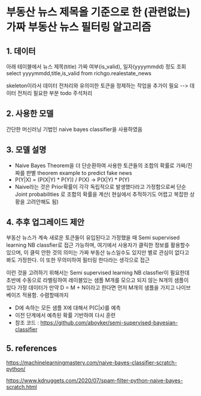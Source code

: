 # 부동산 뉴스 제목을 기준으로 한 (관련없는) 가짜 부동산 뉴스 필터링 알고리즘 

## 1. 데이터 
아래 테이블에서 뉴스 제목(title) 가짜 여부(is_valid), 일자(yyyymmdd) 정도 조회
select yyyymmdd,title,is_valid from richgo.realestate_news

skeleton이라서 데이터 전처리와 유의미한 토큰을 정제하는 작업을 추가이 필요
--> 데이터 전처리 필요한 부분 todo 주석처리

## 2. 사용한 모델
간단한 머신러닝 기법인 naive bayes classifier을 사용하였음

## 3. 모델 설명
 - Naive Bayes Theorem을 더 단순환하여 사용한 토큰들의 조합의 확률로 가짜/진짜를 판별
   theorem example to predict fake news
 - P(Y|X) = (P(X|Y) * P(Y)) / P(X)  -> P(X|Y) * P(Y)
 - Naive라는 것은 Prior확률이 각각 독립적으로 발생했다라고 가정함으로써 단순 Joint probabilities 로
   조합의 확률을 계산( 현실에서 추적하기도 어렵고 복잡한 상황을 고려안해도 됨)

## 4. 추후 업그레이드 제안

부동산 뉴스가 계속 새로운 토큰들이 유입된다고 가정했을 때 Semi supervised learning NB classfier로 접근
가능하며, 여기에서 사용자가 클릭한 정보를 활용할수 있으며, 이 클릭 안한 것의 의미는 가짜 부동산 뉴스일수도 있지만
별로 관심이 없다고 봐도 가정한다. 이 또한 무의미하여 필터링 한다라는 생각으로 접근

이런 것을 고려하기 위해서는 Semi supervised learning NB classfier이 필요한데
초반에 수동으로 라벨링하여 레이블있는 샘플 M개를 모으고 되지 않는 N개의 샘플이 있다 가정
데이터가 만약 D = M + N이라고 한다면 먼저 M개의 샘플을 가지고 나이브 베이즈 적용함.
수렴할때까지
  - D에 속하는 모든 샘플 X에 대해서 P(C|x)를 예측
  - 이전 단계에서 예측된 확률 기반하여 다시 훈련
  - 참조 코드 :   https://github.com/aboyker/semi-supervised-bayesian-classifier

## 5. references
https://machinelearningmastery.com/naive-bayes-classifier-scratch-python/

https://www.kdnuggets.com/2020/07/spam-filter-python-naive-bayes-scratch.html
